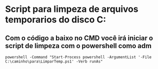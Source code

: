 # Script para limpeza de arquivos temporarios do disco C:

## Com o código a baixo no CMD você irá iniciar o script de limpeza com o powershell como adm
`powershell -Command "Start-Process powershell -ArgumentList '-File C:\caminho\para\LimparTemp.ps1' -Verb runAs"`
